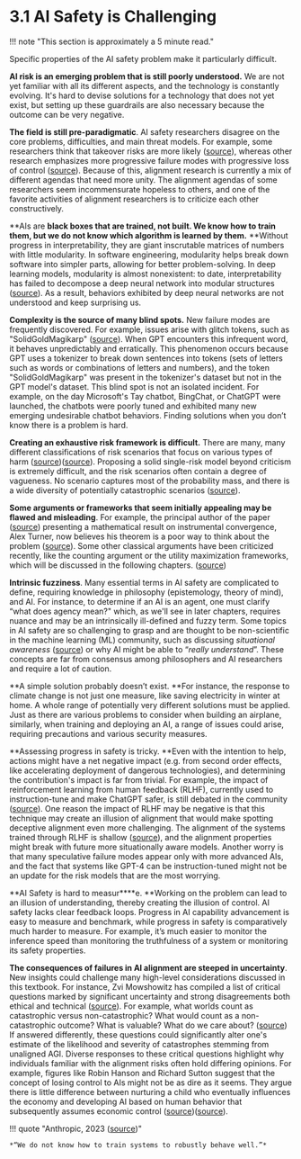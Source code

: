 # 3.1 AI Safety is Challenging
!!! note "This section is approximately a 5 minute read." 

Specific properties of the AI safety problem make it particularly difficult.

**AI risk is an emerging problem that is still poorly understood.** We are not yet familiar with all its different aspects, and the technology is constantly evolving. It's hard to devise solutions for a technology that does not yet exist, but setting up these guardrails are also necessary because the outcome can be very negative.

**The field is still pre-paradigmatic**. AI safety researchers disagree on the core problems, difficulties, and main threat models. For example, some researchers think that takeover risks are more likely ([source](https://www.lesswrong.com/posts/uMQ3cqWDPHhjtiesc/agi-ruin-a-list-of-lethalities)), whereas other research emphasizes more progressive failure modes with progressive loss of control ([source](https://www.lesswrong.com/posts/LpM3EAakwYdS6aRKf/what-multipolar-failure-looks-like-and-robust-agent-agnostic)). Because of this, alignment research is currently a mix of different agendas that need more unity. The alignment agendas of some researchers seem incommensurate hopeless to others, and one of the favorite activities of alignment researchers is to criticize each other constructively.

**AIs are ****black boxes that are trained, not built. We know how to train them, but we do not know which algorithm is learned by them.**** **Without progress in interpretability, they are giant inscrutable matrices of numbers with little modularity. In software engineering, modularity helps break down software into simpler parts, allowing for better problem-solving. In deep learning models, modularity is almost nonexistent: to date, interpretability has failed to decompose a deep neural network into modular structures ([source](https://arxiv.org/abs/2305.08746)). As a result, behaviors exhibited by deep neural networks are not understood and keep surprising us.

**Complexity is the source of many blind spots.** New failure modes are frequently discovered. For example, issues arise with glitch tokens, such as "SolidGoldMagikarp" ([source](https://www.alignmentforum.org/posts/aPeJE8bSo6rAFoLqg/solidgoldmagikarp-plus-prompt-generation)). When GPT encounters this infrequent word, it behaves unpredictably and erratically. This phenomenon occurs because GPT uses a tokenizer to break down sentences into tokens (sets of letters such as words or combinations of letters and numbers), and the token "SolidGoldMagikarp" was present in the tokenizer's dataset but not in the GPT model's dataset. This blind spot is not an isolated incident. For example, on the day Microsoft's Tay chatbot, BingChat, or ChatGPT were launched, the chatbots were poorly tuned and exhibited many new emerging undesirable chatbot behaviors. Finding solutions when you don’t know there is a problem is hard.

**Creating an exhaustive risk framework is difficult.** There are many, many different classifications of risk scenarios that focus on various types of harm ([source](https://arxiv.org/abs/2306.06924))([source](https://arxiv.org/pdf/2306.12001.pdf)). Proposing a solid single-risk model beyond criticism is extremely difficult, and the risk scenarios often contain a degree of vagueness. No scenario captures most of the probability mass, and there is a wide diversity of potentially catastrophic scenarios ([source](https://www.lesswrong.com/posts/6jkGf5WEKMpMFXZp2/what-failure-looks-like-distilling-the-discussion)).

**Some arguments or frameworks that seem initially appealing may be flawed and misleading**. For example, the principal author of the paper ([source](https://www.lesswrong.com/s/fSMbebQyR4wheRrvk/p/6DuJxY8X45Sco4bS2)) presenting a mathematical result on instrumental convergence, Alex Turner, now believes his theorem is a poor way to think about the problem ([source](https://www.lesswrong.com/posts/dqSwccGTWyBgxrR58/turntrout-s-shortform-feed?commentId=Sw89AxHGJ5j7E7ETf)). Some other classical arguments have been criticized recently, like the counting argument or the utility maximization frameworks, which will be discussed in the following chapters. ([source](https://optimists.ai/2023/11/28/ai-is-easy-to-control/))

**Intrinsic fuzziness**. Many essential terms in AI safety are complicated to define, requiring knowledge in philosophy (epistemology, theory of mind), and AI. For instance, to determine if an AI is an agent, one must clarify “what does agency mean?" which, as we'll see in later chapters, requires nuance and may be an intrinsically ill-defined and fuzzy term. Some topics in AI safety are so challenging to grasp and are thought to be non-scientific in the machine learning (ML) community, such as discussing *situational awareness* ([source](https://www.youtube.com/watch?v=N1TEjTeQeg0)) or why AI might be able to “*really understand*”. These concepts are far from consensus among philosophers and AI researchers and require a lot of caution.

**A simple solution probably doesn’t exist. **For instance, the response to climate change is not just one measure, like saving electricity in winter at home. A whole range of potentially very different solutions must be applied. Just as there are various problems to consider when building an airplane, similarly, when training and deploying an AI, a range of issues could arise, requiring precautions and various security measures.

**Assessing progress in safety is tricky. **Even with the intention to help, actions might have a net negative impact (e.g. from second order effects, like accelerating deployment of dangerous technologies), and determining the contribution's impact is far from trivial. For example, the impact of reinforcement learning from human feedback (RLHF), currently used to instruction-tune and make ChatGPT safer, is still debated in the community ([source](https://www.lesswrong.com/posts/vwu4kegAEZTBtpT6p/thoughts-on-the-impact-of-rlhf-research)). One reason the impact of RLHF may be negative is that this technique may create an illusion of alignment that would make spotting deceptive alignment even more challenging. The alignment of the systems trained through RLHF is shallow ([source](https://arxiv.org/abs/2307.15217)), and the alignment properties might break with future more situationally aware models. Another worry is that many speculative failure modes appear only with more advanced AIs, and the fact that systems like GPT-4 can be instruction-tuned might not be an update for the risk models that are the most worrying.

**AI Safety is hard to measur****e. **Working on the problem can lead to an illusion of understanding, thereby creating the illusion of control. AI safety lacks clear feedback loops. Progress in AI capability advancement is easy to measure and benchmark, while progress in safety is comparatively much harder to measure. For example, it’s much easier to monitor the inference speed than monitoring the truthfulness of a system or monitoring its safety properties.

**The consequences of failures in AI alignment are steeped in uncertainty**. New insights could challenge many high-level considerations discussed in this textbook. For instance, Zvi Mowshowitz has compiled a list of critical questions marked by significant uncertainty and strong disagreements both ethical and technical ([source](https://www.lesswrong.com/posts/agv26XfXfKfKiKwDm/the-crux-list)). For example, what worlds count as catastrophic versus non-catastrophic? What would count as a non-catastrophic outcome? What is valuable? What do we care about? ([source](https://thezvi.substack.com/p/the-crux-list%3EThe%20Crux%20List%3C/a%3E.%20The%20original%20text%20is%20included%20as%20a%20backup,%20but%20it%20formats%20much%20better%20on%20Substack,%20and%20I%20haven%E2%80%99t%20yet%20had%20time%20to%20re-format%20it%20for%20WordPress%20or%20LessWrong.%3C/p%3E%3Cspan%20id=)) If answered differently, these questions could significantly alter one's estimate of the likelihood and severity of catastrophes stemming from unaligned AGI. Diverse responses to these critical questions highlight why individuals familiar with the alignment risks often hold differing opinions. For example, figures like Robin Hanson and Richard Sutton suggest that the concept of losing control to AIs might not be as dire as it seems. They argue there is little difference between nurturing a child who eventually influences the economy and developing AI based on human behavior that subsequently assumes economic control ([source](https://www.youtube.com/watch?v=NgHFMolXs3U))([source](https://www.overcomingbias.com/p/ai-risk-again)).

!!! quote  "Anthropic, 2023 ([source](https://www.anthropic.com/news/core-views-on-ai-safety))"

    
    
    *“We do not know how to train systems to robustly behave well.”*